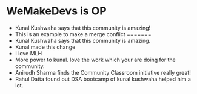 # WeMakeDevs is OP


- Kunal Kushwaha says that this community is amazing!
- This is an example to make a merge conflict
=======
- Kunal Kushwaha says that this community is amazing.
- Kunal made this change
- I love MLH
- More power to kunal. love the work which your are doing for the community.
- Anirudh Sharma finds the Community Classroom initiative really great!
- Rahul Datta found out DSA bootcamp of kunal kushwaha helped him a lot.

